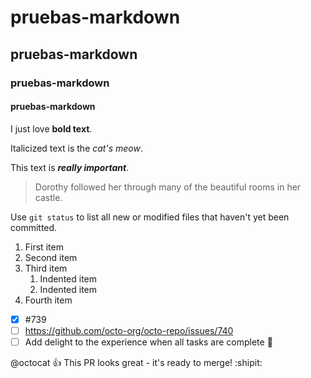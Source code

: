 # pruebas-markdown

## pruebas-markdown

### pruebas-markdown

#### pruebas-markdown

I just love **bold text**.

Italicized text is the *cat's meow*.

This text is ***really important***.

> Dorothy followed her through many of the beautiful rooms in her castle.


Use `git status` to list all new or modified files that haven't yet been committed.

1. First item
2. Second item
3. Third item
    1. Indented item
    2. Indented item
4. Fourth item

- [x] #739
- [ ] https://github.com/octo-org/octo-repo/issues/740
- [ ] Add delight to the experience when all tasks are complete :tada:

@octocat :+1: This PR looks great - it's ready to merge! :shipit:
